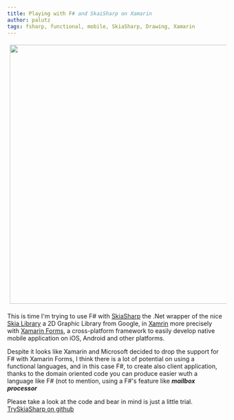 ```yaml
---
title: Playing with F# and SkaiSharp on Xamarin
author: palutz
tags: fsharp, functional, mobile, SkiaSharp, Drawing, Xamarin
---
```


<img src="https://palutz.github.io/images/skia-logo.png" style="margin: 6px;" width=600 />

This is time I'm trying to use F# with [SkiaSharp](https://github.com/mono/SkiaSharp) the .Net wrapper of the nice [Skia Library](https://skia.org/) a 2D Graphic Library from Google, in [Xamrin](https://xamarin.com) more precisely with [Xamarin Forms](https://developer.xamarin.com/guides/xamarin-forms), a cross-platform framework to easily develop native mobile application on iOS, Android and other platforms.

Despite it looks like Xamarin and Microsoft decided to drop the support for F# with Xamarin Forms, I think there is a lot of potential on using a functional languages, and in this case F#, to create also client application, thanks to the domain oriented code you can produce easier wuth a language like F# (not to mention, using a F#'s feature like ***mailbox processor***

Please take a look at the code and bear in mind is just a little trial.
[TrySkiaSharp on github](https://github.com/palutz/trySkiaSharp)
